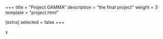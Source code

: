 +++
title = "Project GAMMA"
description = "the final project"
weight = 3
template = "project.html"

[extra]
selected = false
+++

&gamma;

